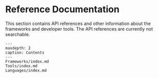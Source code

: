 # Reference Documentation

This section contains API references and other information about the frameworks and developer tools. The API references are currently not searchable.

```{toctree}
---
maxdepth: 2
caption: Contents
---     
Frameworks/index.md
Tools/index.md
Languages/index.md
```